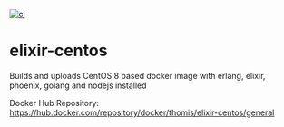 [![ci](https://github.com/thomis/elixir-centos/actions/workflows/ci.yml/badge.svg)](https://github.com/thomis/elixir-centos/actions/workflows/ci.yml)

# elixir-centos
Builds and uploads CentOS 8 based docker image with erlang, elixir, phoenix, golang and nodejs installed

Docker Hub Repository: https://hub.docker.com/repository/docker/thomis/elixir-centos/general
